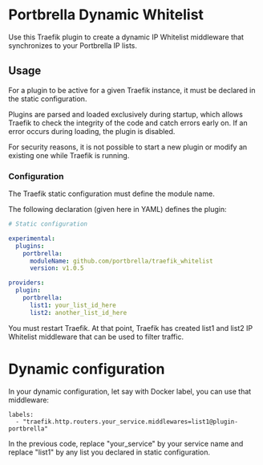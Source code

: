 
# Portbrella Dynamic Whitelist

Use this Traefik plugin to create a dynamic IP Whitelist middleware that synchronizes to your Portbrella IP lists.

## Usage

For a plugin to be active for a given Traefik instance, it must be declared in the static configuration.

Plugins are parsed and loaded exclusively during startup, which allows Traefik to check the integrity of the code and catch errors early on.
If an error occurs during loading, the plugin is disabled.

For security reasons, it is not possible to start a new plugin or modify an existing one while Traefik is running.

### Configuration

The Traefik static configuration must define the module name.

The following declaration (given here in YAML) defines the plugin:

```yaml
# Static configuration

experimental:
  plugins:
    portbrella:
      moduleName: github.com/portbrella/traefik_whitelist
      version: v1.0.5

providers:
  plugin:
    portbrella:
      list1: your_list_id_here
      list2: another_list_id_here
```


You must restart Traefik. At that point, Traefik has created list1 and list2 IP Whitelist middleware that can be used to filter traffic.

# Dynamic configuration

In your dynamic configuration, let say with Docker label, you can use that middleware:

```
labels:
  - "traefik.http.routers.your_service.middlewares=list1@plugin-portbrella"
```

In the previous code, replace "your_service" by your service name and replace "list1" by any list you declared in static configuration.